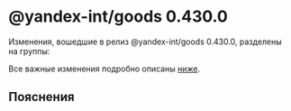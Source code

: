 # @yandex-int/goods 0.430.0

<!-- ЧЕЛОВЕЧЕСКОЕ ВСТУПЛЕНИЕ -->

Изменения, вошедшие в релиз @yandex-int/goods 0.430.0, разделены на группы:

Все важные изменения подробно описаны [ниже](#Пояснения).

## Пояснения

